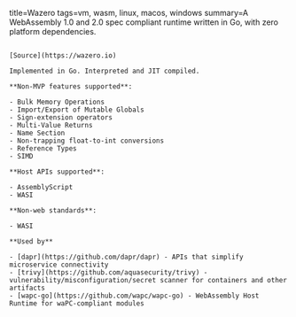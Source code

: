 title=Wazero
tags=vm, wasm, linux, macos, windows
summary=A WebAssembly 1.0 and 2.0 spec compliant runtime written in Go, with zero platform dependencies.
~~~~~~

[Source](https://wazero.io)

Implemented in Go. Interpreted and JIT compiled.

**Non-MVP features supported**: 

- Bulk Memory Operations
- Import/Export of Mutable Globals
- Sign-extension operators
- Multi-Value Returns
- Name Section
- Non-trapping float-to-int conversions
- Reference Types
- SIMD

**Host APIs supported**: 

- AssemblyScript
- WASI

**Non-web standards**: 

- WASI

**Used by**

- [dapr](https://github.com/dapr/dapr) - APIs that simplify microservice connectivity
- [trivy](https://github.com/aquasecurity/trivy) - vulnerability/misconfiguration/secret scanner for containers and other artifacts
- [wapc-go](https://github.com/wapc/wapc-go) - WebAssembly Host Runtime for waPC-compliant modules
